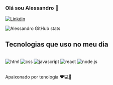 ### Olá sou Alessandro 👋

[![Linkdin](https://img.shields.io/badge/LinkedIn-0077B5?style=for-the-badge&logo=linkedin&logoColor=white)](https://www.linkedin.com/in/alessandro-vieira02/)

![Alessandro GitHub stats](https://github-readme-stats.vercel.app/api?username=Alessandro-Vieira77&show_icons=true&theme=dark)

## Tecnologias que uso no meu dia

<div style='display: inline_block'><br/>
<img aling='center' alt='html' src='https://img.shields.io/badge/HTML5-E34F26?style=for-the-badge&logo=html5&logoColor=white' />
<img aling='center' alt='css' src='https://img.shields.io/badge/CSS3-1572B6?style=for-the-badge&logo=css3&logoColor=white' />
<img aling='center' alt='javascript' src='https://img.shields.io/badge/JavaScript-323330?style=for-the-badge&logo=javascript&logoColor=F7DF1E' />
<img aling='center' alt='react' src='https://img.shields.io/badge/React-20232A?style=for-the-badge&logo=react&logoColor=61DAFB' />
<img aling='center' alt='node.js' src='https://img.shields.io/badge/Node.js-43853D?style=for-the-badge&logo=node.js&logoColor=white' />
</div><br/>

Apaixonado por tenologia ❤️💻🤖


